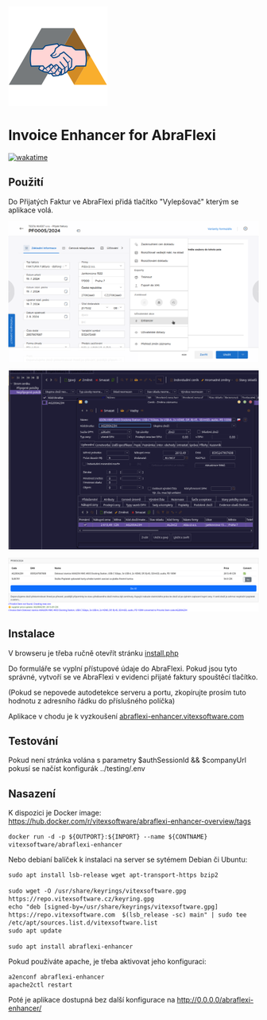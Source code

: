 ![project logo](project-logo.png?raw=true)

Invoice Enhancer for AbraFlexi
==============================

[![wakatime](https://wakatime.com/badge/user/5abba9ca-813e-43ac-9b5f-b1cfdf3dc1c7/project/0200f761-5082-47b3-abf9-3f393a268050.svg)](https://wakatime.com/badge/user/5abba9ca-813e-43ac-9b5f-b1cfdf3dc1c7/project/0200f761-5082-47b3-abf9-3f393a268050)

Použití
-------

Do Přijatých Faktur ve AbraFlexi přidá tlačítko "Vylepšovač" kterým se aplikace volá.

![Trigger](trigger.png?raw=true)


![Pricelist Item](pricelist-item.png?raw=true)

![Conversion Done](conversion-done.png?raw=true)


Instalace
---------

V browseru je třeba ručně otevřít stránku [install.php](src/install.php)

Do formuláře se vyplní přístupové údaje do AbraFlexi. 
Pokud jsou tyto správné, vytvoří se ve AbraFlexi v evidenci přijaté faktury spouštěcí tlačítko.

(Pokud se nepovede autodetekce serveru a portu, zkopírujte prosím tuto hodnotu z adresního řádku do příslušného políčka)

Aplikace v chodu je k vyzkoušení [abraflexi-enhancer.vitexsoftware.com](https://abraflexi-enhancer.vitexsoftware.com/)

Testování
---------

Pokud není stránka volána s parametry $authSessionId && $companyUrl pokusí se načíst konfigurák ../testing/.env

Nasazení
--------

K dispozici je Docker image: https://hub.docker.com/r/vitexsoftware/abraflexi-enhancer-overview/tags

```
docker run -d -p ${OUTPORT}:${INPORT} --name ${CONTNAME} vitexsoftware/abraflexi-enhancer
```

Nebo debianí balíček k instalaci na server se sytémem Debian či Ubuntu:

```
sudo apt install lsb-release wget apt-transport-https bzip2

sudo wget -O /usr/share/keyrings/vitexsoftware.gpg https://repo.vitexsoftware.cz/keyring.gpg
echo "deb [signed-by=/usr/share/keyrings/vitexsoftware.gpg]  https://repo.vitexsoftware.com  $(lsb_release -sc) main" | sudo tee /etc/apt/sources.list.d/vitexsoftware.list
sudo apt update

sudo apt install abraflexi-enhancer
```

Pokud používáte apache, je třeba aktivovat jeho konfiguraci:

```
a2enconf abraflexi-enhancer
apache2ctl restart
```

Poté je aplikace dostupná bez další konfigurace na http://0.0.0.0/abraflexi-enhancer/
